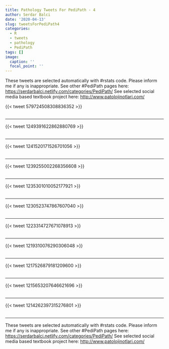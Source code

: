 ```yaml
---
title: Pathology Tweets For PediPath - 4
author: Serdar Balci
date: '2020-04-13'
slug: tweetsForPediPath4
categories:
  - R
  - tweets
  - pathology
  - PediPath
tags: []
image:
  caption: ''
  focal_point: ''
---
```



These tweets are selected automatically with #rstats code. Please inform me if any is inappropriate.
See other #PediPath pages here: https://serdarbalci.netlify.com/categories/PediPath/ 
See selected social media based textbook project here: http://www.patolojinotlari.com/

{{< tweet 579724508308836352 >}}
<br>
<br>
<hr>
{{< tweet 1249391622862880769 >}}
<br>
<br>
<hr>
{{< tweet 1241520171526701056 >}}
<br>
<br>
<hr>
{{< tweet 1239255002268356608 >}}
<br>
<br>
<hr>
{{< tweet 1235301010052177921 >}}
<br>
<br>
<hr>
{{< tweet 1230523747867607040 >}}
<br>
<br>
<hr>
{{< tweet 1223314727671078913 >}}
<br>
<br>
<hr>
{{< tweet 1219310076290306048 >}}
<br>
<br>
<hr>
{{< tweet 1217526879181209600 >}}
<br>
<br>
<hr>
{{< tweet 1215653207646621696 >}}
<br>
<br>
<hr>
{{< tweet 1214262397315276801 >}}
<br>
<br>
<hr>


These tweets are selected automatically with #rstats code. Please inform me if any is inappropriate.
See other #PediPath pages here: https://serdarbalci.netlify.com/categories/PediPath/ 
See selected social media based textbook project here: http://www.patolojinotlari.com/
